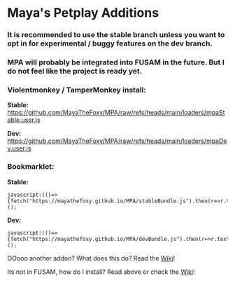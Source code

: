# Maya's Petplay Additions

### It is recommended to use the stable branch unless you want to opt in for experimental / buggy features on the dev branch.
### MPA will probably be integrated into FUSAM in the future. But I do not feel like the project is ready yet.

### Violentmonkey / TamperMonkey install:
**Stable:** 
https://github.com/MayaTheFoxy/MPA/raw/refs/heads/main/loaders/mpaStable.user.js

**Dev:** 
https://github.com/MayaTheFoxy/MPA/raw/refs/heads/main/loaders/mpaDev.user.js

### Bookmarklet:
**Stable:** 
```
javascript:(()=>{fetch("https://mayathefoxy.github.io/MPA/stableBundle.js").then(r=>r.text()).then(r=>eval(r));})();
```
**Dev:**
```
javascript:(()=>{fetch("https://mayathefoxy.github.io/MPA/devBundle.js").then(r=>r.text()).then(r=>eval(r));})();
```

OOooo another addon? What does this do?
Read the [Wiki](https://github.com/MayaTheFoxy/MPA/wiki)!

Its not in FUSAM, how do I install? 
Read above or check the [Wiki](https://github.com/MayaTheFoxy/MPA/wiki)!
